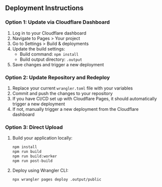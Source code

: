 ## Deployment Instructions

### Option 1: Update via Cloudflare Dashboard

1. Log in to your Cloudflare dashboard
2. Navigate to Pages > Your project
3. Go to Settings > Build & deployments
4. Update the build settings:
   - Build command: `npm install`
   - Build output directory: `.output`
5. Save changes and trigger a new deployment

### Option 2: Update Repository and Redeploy

1. Replace your current `wrangler.toml` file with your variables
2. Commit and push the changes to your repository
3. If you have CI/CD set up with Cloudflare Pages, it should automatically trigger a new deployment
4. If not, manually trigger a new deployment from the Cloudflare dashboard

### Option 3: Direct Upload

1. Build your application locally:
   ```bash
   npm install
   npm run build
   npm run build:worker
   npm run post-build
   ```
2. Deploy using Wrangler CLI:
   ```bash
   npx wrangler pages deploy .output/public
   ```

